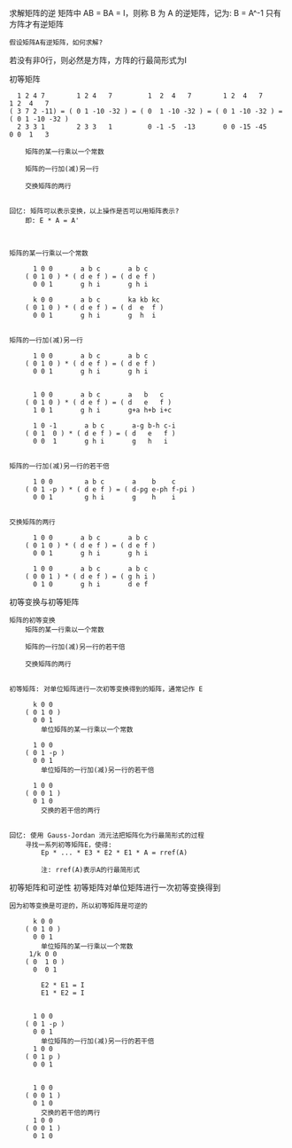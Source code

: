 



求解矩阵的逆
    矩阵中 AB = BA = I，则称 B 为 A 的逆矩阵，记为: B = A^-1
        只有方阵才有逆矩阵

    假设矩阵A有逆矩阵，如何求解?




若没有非0行，则必然是方阵，方阵的行最简形式为I




初等矩阵

      1 2 4 7        1 2 4   7         1  2  4   7        1 2  4   7        1 2  4   7
    ( 3 7 2 -11) = ( 0 1 -10 -32 ) = ( 0  1 -10 -32 ) = ( 0 1 -10 -32 ) = ( 0 1 -10 -32 )
      2 3 3 1        2 3 3   1         0 -1 -5  -13       0 0 -15 -45       0 0  1   3

        矩阵的某一行乘以一个常数
        
        矩阵的一行加(减)另一行

        交换矩阵的两行


    回忆: 矩阵可以表示变换，以上操作是否可以用矩阵表示?
        即: E * A = A'



    矩阵的某一行乘以一个常数

          1 0 0       a b c       a b c
        ( 0 1 0 ) * ( d e f ) = ( d e f )
          0 0 1       g h i       g h i

          k 0 0       a b c       ka kb kc
        ( 0 1 0 ) * ( d e f ) = ( d  e  f )
          0 0 1       g h i       g  h  i


    矩阵的一行加(减)另一行

          1 0 0       a b c       a b c
        ( 0 1 0 ) * ( d e f ) = ( d e f )
          0 0 1       g h i       g h i


          1 0 0       a b c       a   b   c
        ( 0 1 0 ) * ( d e f ) = ( d   e   f )
          1 0 1       g h i       g+a h+b i+c

          1 0 -1       a b c       a-g b-h c-i
        ( 0 1  0 ) * ( d e f ) = ( d   e   f )
          0 0  1       g h i       g   h   i


    矩阵的一行加(减)另一行的若干倍

          1 0 0        a b c       a    b    c
        ( 0 1 -p ) * ( d e f ) = ( d-pg e-ph f-pi )
          0 0 1        g h i       g    h    i


    交换矩阵的两行

          1 0 0       a b c       a b c
        ( 0 1 0 ) * ( d e f ) = ( d e f )
          0 0 1       g h i       g h i

          1 0 0       a b c       a b c
        ( 0 0 1 ) * ( d e f ) = ( g h i )
          0 1 0       g h i       d e f






初等变换与初等矩阵


    矩阵的初等变换
        矩阵的某一行乘以一个常数
        
        矩阵的一行加(减)另一行的若干倍

        交换矩阵的两行

    
    初等矩阵: 对单位矩阵进行一次初等变换得到的矩阵，通常记作 E

          k 0 0
        ( 0 1 0 )
          0 0 1
            单位矩阵的某一行乘以一个常数

          1 0 0
        ( 0 1 -p )
          0 0 1
            单位矩阵的一行加(减)另一行的若干倍

          1 0 0
        ( 0 0 1 )
          0 1 0
            交换的若干倍的两行

    
    回忆: 使用 Gauss-Jordan 消元法把矩阵化为行最简形式的过程
        寻找一系列初等矩阵E，使得:
            Ep * ... * E3 * E2 * E1 * A = rref(A)
            
            注: rref(A)表示A的行最简形式




初等矩阵和可逆性
    初等矩阵对单位矩阵进行一次初等变换得到

    因为初等变换是可逆的，所以初等矩阵是可逆的

          k 0 0
        ( 0 1 0 )
          0 0 1
            单位矩阵的某一行乘以一个常数
         1/k 0 0
        ( 0  1 0 )
          0  0 1

            E2 * E1 = I
            E1 * E2 = I


          1 0 0
        ( 0 1 -p )
          0 0 1
            单位矩阵的一行加(减)另一行的若干倍
          1 0 0
        ( 0 1 p )
          0 0 1


          1 0 0
        ( 0 0 1 )
          0 1 0
            交换的若干倍的两行
          1 0 0
        ( 0 0 1 )
          0 1 0

